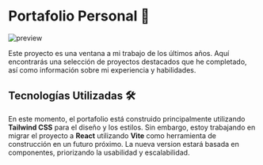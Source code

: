 # Portafolio Personal 🚀
![preview](https://github.com/Whitefox-SA/Whitefox-SA.github.io/raw/main/assets/preview.png)

Este proyecto es una ventana a mi trabajo de los últimos años. Aquí encontrarás una selección de proyectos destacados que he completado, así como información sobre mi experiencia y habilidades.

## Tecnologías Utilizadas 🛠️

En este momento, el portafolio está construido principalmente utilizando **Tailwind CSS** para el diseño y los estilos. Sin embargo, estoy trabajando en migrar el proyecto a **React** utilizando **Vite** como herramienta de construcción en un futuro próximo. La nueva version estará basada en componentes, priorizando la usabilidad y escalabilidad.